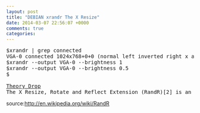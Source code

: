 ```yaml
---
layout: post
title: "DEBIAN xrandr The X Resize"
date: 2014-03-07 22:56:07 +0000
comments: true
categories: 
---
```


<pre>
$xrandr | grep connected
VGA-0 connected 1024x768+0+0 (normal left inverted right x axis y axis) 340mm x 270mm
$xrandr --output VGA-0 --brightness 1
$xrandr --output VGA-0 --brightness 0.5
$

<u>Theory Drop</u>
The X Resize, Rotate and Reflect Extension (RandR)[2] is an X Window System extension, which allows clients to dynamically change X screens, so as to resize, rotate and reflect the root window of a screen.
</pre>
source:http://en.wikipedia.org/wiki/RandR